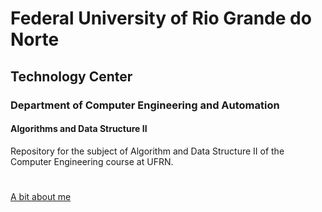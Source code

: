 
# Federal University of Rio Grande do Norte
## Technology Center
### Department of Computer Engineering and Automation 
#### Algorithms and Data Structure II

Repository for the subject of Algorithm and Data Structure II of the Computer Engineering course at UFRN.



#
[A bit about me](https://github.com/lariskelmer/lariskelmer/blob/main/README.md)

